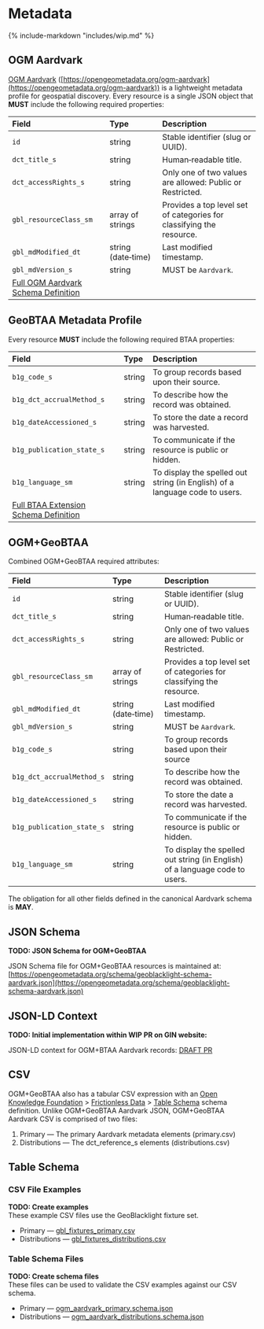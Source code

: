 # Metadata

{% include-markdown "includes/wip.md" %}

## OGM Aardvark

[OGM Aardvark](https://opengeometadata.org/ogm-aardvark/) ([https://opengeometadata.org/ogm-aardvark](https://opengeometadata.org/ogm-aardvark)) is a lightweight metadata profile for geospatial discovery. Every resource is a single JSON object that **MUST** include the following required properties:

| Field | Type | Description |
| :---- | :---- | :---- |
| `id` | string | Stable identifier (slug or UUID). |
| `dct_title_s` | string | Human‑readable title. |
| `dct_accessRights_s` | string | Only one of two values are allowed: Public or Restricted. |
| `gbl_resourceClass_sm` | array of strings | Provides a top level set of categories for classifying the resource. |
| `gbl_mdModified_dt` | string (date‑time) | Last modified timestamp. |
| `gbl_mdVersion_s` | string | MUST be `Aardvark`. |
| [Full OGM Aardvark Schema Definition](https://opengeometadata.org/ogm-aardvark/) |  |  |

## GeoBTAA Metadata Profile 

Every resource **MUST** include the following required BTAA properties:

| Field | Type | Description |
| :---- | :---- | :---- |
| `b1g_code_s` | string | To group records based upon their source. |
| `b1g_dct_accrualMethod_s` | string | To describe how the record was obtained. |
| `b1g_dateAccessioned_s` | string | To store the date a record was harvested. |
| `b1g_publication_state_s` | string | To communicate if the resource is public or hidden. |
| `b1g_language_sm` | string | To display the spelled out string (in English) of a language code to users. |
| [Full BTAA Extension Schema Definition](https://gin.btaa.org/metadata/b1g-custom-elements/) |  |  |

## OGM+GeoBTAA

Combined OGM+GeoBTAA required attributes:

| Field | Type | Description |
| :---- | :---- | :---- |
| `id` | string | Stable identifier (slug or UUID). |
| `dct_title_s` | string | Human‑readable title. |
| `dct_accessRights_s` | string | Only one of two values are allowed: Public or Restricted. |
| `gbl_resourceClass_sm` | array of strings | Provides a top level set of categories for classifying the resource. |
| `gbl_mdModified_dt` | string (date‑time) | Last modified timestamp. |
| `gbl_mdVersion_s` | string | MUST be `Aardvark`. |
| `b1g_code_s` | string | To group records based upon their source |
| `b1g_dct_accrualMethod_s` | string | To describe how the record was obtained. |
| `b1g_dateAccessioned_s` | string | To store the date a record was harvested. |
| `b1g_publication_state_s` | string | To communicate if the resource is public or hidden. |
| `b1g_language_sm` | string | To display the spelled out string (in English) of a language code to users. |

The obligation for all other fields defined in the canonical Aardvark schema is **MAY**.

## JSON Schema

**TODO: JSON Schema for OGM+GeoBTAA**

JSON Schema file for OGM+GeoBTAA resources is maintained at: [https://opengeometadata.org/schema/geoblacklight-schema-aardvark.json](https://opengeometadata.org/schema/geoblacklight-schema-aardvark.json)

## JSON-LD Context

**TODO: Initial implementation within WIP PR on GIN website:**

JSON-LD context for OGM+BTAA Aardvark records: [DRAFT PR](https://raw.githubusercontent.com/OpenGeoMetadata/opengeometadata.github.io/18896025536dae80b632aa5b059fb001d3d42c56/docs/context/aardvark.json)

## CSV

OGM+GeoBTAA also has a tabular CSV expression with an [Open Knowledge Foundation](https://okfn.org/en/) \> [Frictionless Data](https://frictionlessdata.io/) \> [Table Schema](https://datapackage.org/standard/table-schema/) schema definition. Unlike OGM+GeoBTAA Aardvark JSON, OGM+GeoBTAA Aardvark CSV is comprised of two files:

1. Primary — The primary Aardvark metadata elements (primary.csv)  
2. Distributions — The dct\_reference\_s elements (distributions.csv)

## Table Schema

### CSV File Examples

**TODO: Create examples**  
These example CSV files use the GeoBlacklight fixture set.

* Primary — [gbl\_fixtures\_primary.csv](https://github.com/OpenGeoMetadata/opengeometadata.github.io/blob/api/docs/schema/gbl_fixtures_primary.csv)  
* Distributions — [gbl\_fixtures\_distributions.csv](https://github.com/OpenGeoMetadata/opengeometadata.github.io/blob/api/docs/schema/gbl_fixtures_distributions.csv)

### Table Schema Files

**TODO: Create schema files**  
These files can be used to validate the CSV examples against our CSV schema.

* Primary — [ogm\_aardvark\_primary.schema.json](https://github.com/OpenGeoMetadata/opengeometadata.github.io/blob/api/docs/schema/ogm_aardvark_primary.schema.json)  
* Distributions — [ogm\_aardvark\_distributions.schema.json](https://github.com/OpenGeoMetadata/opengeometadata.github.io/blob/api/docs/schema/ogm_aardvark_distributions.schema.json)